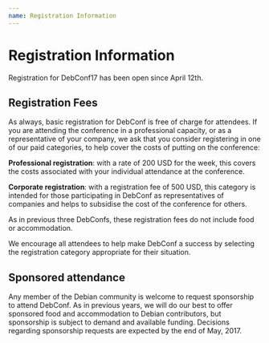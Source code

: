 ```yaml
---
name: Registration Information
---
```


Registration Information
========================

Registration for DebConf17 has been open since April 12th.

Registration Fees
-----------------

As always, basic registration for DebConf is free of charge for attendees. If you are attending the conference in a professional capacity, or as a representative of your company, we ask that you consider registering in one of our paid categories, to help cover the costs of putting on the conference:

**Professional registration**: with a rate of 200 USD for the week, this covers the costs associated with your individual attendance at the conference.

**Corporate registration**: with a registration fee of 500 USD, this category is intended for those participating in DebConf as representatives of companies and helps to subsidise the cost of the conference for others.

As in previous three DebConfs, these registration fees do not include food or accommodation.

We encourage all attendees to help make DebConf a success by selecting the registration category appropriate for their situation.

Sponsored attendance
--------------------

Any member of the Debian community is welcome to request sponsorship to attend DebConf. As in previous years, we will do our best to offer sponsored food and accommodation to Debian contributors, but sponsorship is subject to demand and available funding. Decisions regarding sponsorship requests are expected by the end of May, 2017.
